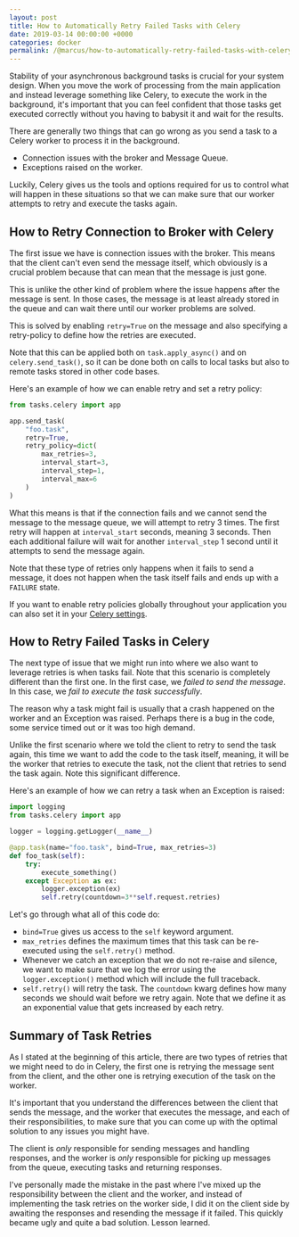 ```yaml
---
layout: post
title: How to Automatically Retry Failed Tasks with Celery
date: 2019-03-14 00:00:00 +0000
categories: docker
permalink: /@marcus/how-to-automatically-retry-failed-tasks-with-celery/
---
```


Stability of your asynchronous background tasks is crucial for your system design. When you move the work of processing from the main application and instead leverage something like Celery, to execute the work in the background, it's important that you can feel confident that those tasks get executed correctly without you having to babysit it and wait for the results.

There are generally two things that can go wrong as you send a task to a Celery worker to process it in the background.

- Connection issues with the broker and Message Queue.
- Exceptions raised on the worker.

Luckily, Celery gives us the tools and options required for us to control what will happen in these situations so that we can make sure that our worker attempts to retry and execute the tasks again.

## How to Retry Connection to Broker with Celery
The first issue we have is connection issues with the broker. This means that the client can't even send the message itself, which obviously is a crucial problem because that can mean that the message is just gone. 

This is unlike the other kind of problem where the issue happens after the message is sent. In those cases, the message is at least already stored in the queue and can wait there until our worker problems are solved.

This is solved by enabling `retry=True` on the message and also specifying a  retry-policy to define how the retries are executed.

Note that this can be applied both on `task.apply_async()` and on `celery.send_task()`, so it can be done both on calls to local tasks but also to remote tasks stored in other code bases.

Here's an example of how we can enable retry and set a retry policy:

```python
from tasks.celery import app

app.send_task(
    "foo.task",
    retry=True,
    retry_policy=dict(
        max_retries=3,
        interval_start=3,
        interval_step=1,
        interval_max=6
    )
)
```

What this means is that if the connection fails and we cannot send the message to the message queue, we will attempt to retry 3 times. The first retry will happen at `interval_start` seconds, meaning 3 seconds. Then each additional failure will wait for another `interval_step` 1 second until it attempts to send the message again.

Note that these type of retries only happens when it fails to send a message, it does not happen when the task itself fails and ends up with a `FAILURE` state.

If you want to enable retry policies globally throughout your application you can also set it in your [Celery settings](http://docs.celeryproject.org/en/latest/userguide/configuration.html#std:setting-task_publish_retry).
	
## How to Retry Failed Tasks in Celery
The next type of issue that we might run into where we also want to leverage retries is when tasks fail. Note that this scenario is completely different than the first one. In the first case, we *failed to send the message*. In this case, we *fail to execute the task successfully*.

The reason why a task might fail is usually that a crash happened on the worker and an Exception was raised. Perhaps there is a bug in the code, some service timed out or it was too high demand.

Unlike the first scenario where we told the client to retry to send the task again, this time we want to add the code to the task itself, meaning, it will be the worker that retries to execute the task, not the client that retries to send the task again. Note this significant difference.

Here's an example of how we can retry a task when an Exception is raised:

```python
import logging
from tasks.celery import app

logger = logging.getLogger(__name__)

@app.task(name="foo.task", bind=True, max_retries=3)
def foo_task(self):
    try:
        execute_something()
    except Exception as ex:
        logger.exception(ex)
        self.retry(countdown=3**self.request.retries)
```

Let's go through what all of this code do:

- `bind=True` gives us access to the `self` keyword argument.
- `max_retries` defines the maximum times that this task can be re-executed using the `self.retry()` method.
- Whenever we catch an exception that we do not re-raise and silence, we want to make sure that we log the error using the `logger.exception()` method which will include the full traceback.
- `self.retry()` will retry the task. The `countdown` kwarg defines how many seconds we should wait before we retry again. Note that we define it as an exponential value that gets increased by each retry.


## Summary of Task Retries
As I stated at the beginning of this article, there are two types of retries that we might need to do in Celery, the first one is retrying the message sent from the client, and the other one is retrying execution of the task on the worker.

It's important that you understand the differences between the client that sends the message, and the worker that executes the message, and each of their responsibilities, to make sure that you can come up with the optimal solution to any issues you might have. 

The client is *only* responsible for sending messages and handling responses, and the worker is *only* responsible for picking up messages from the queue, executing tasks and returning responses. 

I've personally made the mistake in the past where I've mixed up the responsibility between the client and the worker, and instead of implementing the task retries on the worker side, I did it on the client side by awaiting the responses and resending the message if it failed. This quickly became ugly and quite a bad solution. Lesson learned.